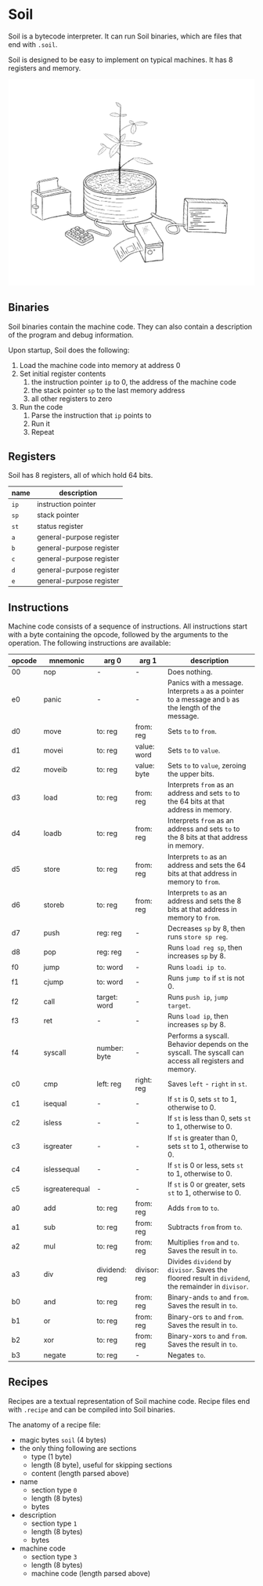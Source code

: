 # Soil

Soil is a bytecode interpreter.
It can run Soil binaries, which are files that end with `.soil`.

Soil is designed to be easy to implement on typical machines.
It has 8 registers and memory.

![Soil](Soil.png)

## Binaries

Soil binaries contain the machine code.
They can also contain a description of the program and debug information.

Upon startup, Soil does the following:

1. Load the machine code into memory at address 0
2. Set initial register contents
   1. the instruction pointer `ip` to 0, the address of the machine code
   2. the stack pointer `sp` to the last memory address
   3. all other registers to zero
3. Run the code
   1. Parse the instruction that `ip` points to
   2. Run it
   3. Repeat

## Registers

Soil has 8 registers, all of which hold 64 bits.

| name | description              |
| ---- | ------------------------ |
| `ip` | instruction pointer      |
| `sp` | stack pointer            |
| `st` | status register          |
| `a`  | general-purpose register |
| `b`  | general-purpose register |
| `c`  | general-purpose register |
| `d`  | general-purpose register |
| `e`  | general-purpose register |

## Instructions

Machine code consists of a sequence of instructions.
All instructions start with a byte containing the opcode, followed by the arguments to the operation.
The following instructions are available:

| opcode | mnemonic       | arg 0         | arg 1        | description                                                                                           |
| ------ | -------------- | ------------- | ------------ | ----------------------------------------------------------------------------------------------------- |
| 00     | nop            | -             | -            | Does nothing.                                                                                         |
| e0     | panic          | -             | -            | Panics with a message. Interprets `a` as a pointer to a message and `b` as the length of the message. |
| d0     | move           | to: reg       | from: reg    | Sets `to` to `from`.                                                                                  |
| d1     | movei          | to: reg       | value: word  | Sets `to` to `value`.                                                                                 |
| d2     | moveib         | to: reg       | value: byte  | Sets `to` to `value`, zeroing the upper bits.                                                         |
| d3     | load           | to: reg       | from: reg    | Interprets `from` as an address and sets `to` to the 64 bits at that address in memory.               |
| d4     | loadb          | to: reg       | from: reg    | Interprets `from` as an address and sets `to` to the 8 bits at that address in memory.                |
| d5     | store          | to: reg       | from: reg    | Interprets `to` as an address and sets the 64 bits at that address in memory to `from`.               |
| d6     | storeb         | to: reg       | from: reg    | Interprets `to` as an address and sets the 8 bits at that address in memory to `from`.                |
| d7     | push           | reg: reg      | -            | Decreases `sp` by 8, then runs `store sp reg`.                                                        |
| d8     | pop            | reg: reg      | -            | Runs `load reg sp`, then increases `sp` by 8.                                                         |
| f0     | jump           | to: word      | -            | Runs `loadi ip to`.                                                                                   |
| f1     | cjump          | to: word      | -            | Runs `jump to` if `st` is not 0.                                                                      |
| f2     | call           | target: word  | -            | Runs `push ip`, `jump target`.                                                                        |
| f3     | ret            | -             | -            | Runs `load ip`, then increases `sp` by 8.                                                             |
| f4     | syscall        | number: byte  | -            | Performs a syscall. Behavior depends on the syscall. The syscall can access all registers and memory. |
| c0     | cmp            | left: reg     | right: reg   | Saves `left` - `right` in `st`.                                                                       |
| c1     | isequal        | -             | -            | If `st` is 0, sets `st` to 1, otherwise to 0.                                                         |
| c2     | isless         | -             | -            | If `st` is less than 0, sets `st` to 1, otherwise to 0.                                               |
| c3     | isgreater      | -             | -            | If `st` is greater than 0, sets `st` to 1, otherwise to 0.                                            |
| c4     | islessequal    | -             | -            | If `st` is 0 or less, sets `st` to 1, otherwise to 0.                                                 |
| c5     | isgreaterequal | -             | -            | If `st` is 0 or greater, sets `st` to 1, otherwise to 0.                                              |
| a0     | add            | to: reg       | from: reg    | Adds `from` to `to`.                                                                                  |
| a1     | sub            | to: reg       | from: reg    | Subtracts `from` from `to`.                                                                           |
| a2     | mul            | to: reg       | from: reg    | Multiplies `from` and `to`. Saves the result in `to`.                                                 |
| a3     | div            | dividend: reg | divisor: reg | Divides `dividend` by `divisor`. Saves the floored result in `dividend`, the remainder in `divisor`.  |
| b0     | and            | to: reg       | from: reg    | Binary-ands `to` and `from`. Saves the result in `to`.                                                |
| b1     | or             | to: reg       | from: reg    | Binary-ors `to` and `from`. Saves the result in `to`.                                                 |
| b2     | xor            | to: reg       | from: reg    | Binary-xors `to` and `from`. Saves the result in `to`.                                                |
| b3     | negate         | to: reg       | -            | Negates `to`.                                                                                         |

## Recipes

Recipes are a textual representation of Soil machine code.
Recipe files end with `.recipe` and can be compiled into Soil binaries.

The anatomy of a recipe file:

- magic bytes `soil` (4 bytes)
- the only thing following are sections
  - type (1 byte)
  - length (8 byte), useful for skipping sections
  - content (length parsed above)
- name
  - section type `0`
  - length (8 bytes)
  - bytes
- description
  - section type `1`
  - length (8 bytes)
  - bytes
- machine code
  - section type `3`
  - length (8 bytes)
  - machine code (length parsed above)
